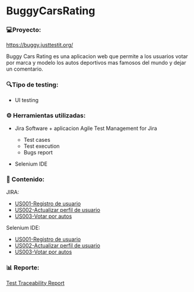# BuggyCarsRating

### 💻Proyecto: 
https://buggy.justtestit.org/

Buggy Cars Rating es una aplicacion web que permite a los usuarios votar por marca y modelo los autos deportivos mas famosos del mundo y dejar un comentario. 

### 🔍Tipo de testing:
* UI testing

### ⚙ Herramientas utilizadas:
* Jira Software + aplicacion Agile Test Management for Jira 
    * Test cases
    * Test execution
    * Bugs report

* Selenium IDE

### 📁 Contenido:
JIRA:
* <a href="https://marilina-scandalo.atlassian.net/browse/BCR-1"> US001-Registro de usuario </a>
* <a href="https://marilina-scandalo.atlassian.net/browse/BCR-2"> US002-Actualizar perfil de usuario </a>
* <a href="https://marilina-scandalo.atlassian.net/browse/BCR-3"> US003-Votar por autos </a>

Selenium IDE:
* <a href="https://github.com/marilinasc/BuggyCarsRating/blob/main/US001-Registro%20de%20usuario.side"> US001-Registro de usuario </a>
* <a href="https://github.com/marilinasc/BuggyCarsRating/blob/main/US002-Actualizar%20perfil%20de%20usuario.side"> US002-Actualizar perfil de usuario </a>
* <a href="https://github.com/marilinasc/BuggyCarsRating/blob/main/US003-Votar%20por%20autos.side"> US003-Votar por autos </a>

### 📊 Reporte: 
<a href=""> Test Traceability Report </a>
